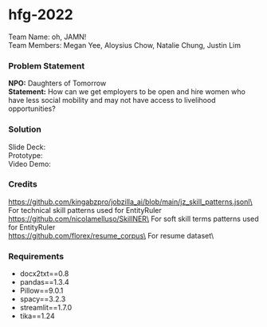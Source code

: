 # hfg-2022
Team Name: oh, JAMN!\
Team Members: Megan Yee, Aloysius Chow, Natalie Chung, Justin Lim
### Problem Statement
**NPO:** Daughters of Tomorrow\
**Statement:** How can we get employers to be open and hire women who have less social mobility and may not have access to livelihood opportunities?

### Solution
Slide Deck:\
Prototype:\
Video Demo:


### Credits
https://github.com/kingabzpro/jobzilla_ai/blob/main/jz_skill_patterns.jsonl\
For technical skill patterns used for EntityRuler\
https://github.com/nicolamelluso/SkillNER\
For soft skill terms patterns used for EntityRuler\
https://github.com/florex/resume_corpus\
For resume dataset\

### Requirements
- docx2txt==0.8
- pandas==1.3.4
- Pillow==9.0.1
- spacy==3.2.3
- streamlit==1.7.0
- tika==1.24

